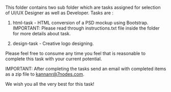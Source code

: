 This folder contains two sub folder which are tasks assigned for selection of UI/UX Designer as well as Developer. Tasks are :

1. html-task - HTML conversion of a PSD mockup using Bootstrap.
   IMPORTANT: Please read through instructions.txt file inside the folder for more details about task.

2. design-task - Creative logo designing.

Please feel free to consume any time you feel that is reasonable to complete this task with your current potential.

IMPORTANT: After completing the tasks send an email with completed items as a zip file to kannanr@7nodes.com.

We wish you all the very best for this task!
